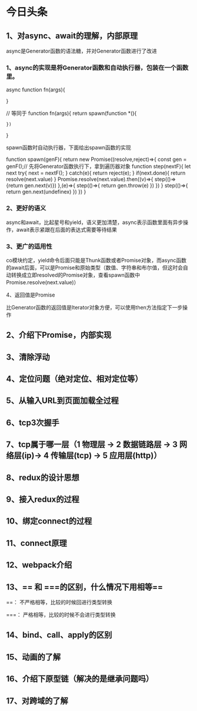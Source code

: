 # 今日头条

## 1、对async、await的理解，内部原理

async是Generator函数的语法糖，并对Generator函数进行了改进

### 1、async的实现是将Generator函数和自动执行器，包装在一个函数里。

async function fn(args){

}

// 等同于 
function fn(args){
    return spawn(function *(){

    })
}

spawn函数时自动执行器，下面给出spawn函数的实现


function spawn(genF){
    return new Promise((resolve,reject)=>{
        const gen = genF();// 先将Generator函数执行下，拿到遍历器对象
        function step(nextF){
            let next
            try{
                next = nextF();
            }
            catch(e){
                return reject(e);
            }
            if(next.done){
                return resolve(next.value)
            }
            Promise.resolve(next.value).then((v)=>{
                step(()=>{return gen.next(v)})
            },(e)=>{
                step(()=>{
                    return gen.throw(e)
                })
            })
        }
        step(()=>{
            return gen.next(undefinex)
        })
    })
}

### 2、更好的语义

async和await，比起星号和yield，语义更加清楚，async表示函数里面有异步操作，await表示紧跟在后面的表达式需要等待结果


### 3、更广的适用性

co模块约定，yield命令后面只能是Thunk函数或者Promise对象，而async函数的await后面，可以是Promise和原始类型（数值、字符串和布尔值，但这时会自动转换成立即resolved的Promise对象，查看spawn函数中Promise.resolve(next.value)）


4、返回值是Promise



比Generator函数的返回值是Iterator对象方便，可以使用then方法指定下一步操作














	 
## 2、介绍下Promise，内部实现
	 
## 3、清除浮动  
	 
## 4、定位问题（绝对定位、相对定位等）
	 
## 5、从输入URL到页面加载全过程
	 
## 6、tcp3次握手
	 
## 7、tcp属于哪一层（1 物理层 -> 2 数据链路层 -> 3 网络层(ip)-> 4 传输层(tcp) -> 5 应用层(http)）
	 
## 8、redux的设计思想
	 
## 9、接入redux的过程
	 
## 10、绑定connect的过程
	 
## 11、connect原理
	 
## 12、webpack介绍
	 
## 13、== 和 ===的区别，什么情况下用相等==

==： 不严格相等，比较的时候回进行类型转换

===： 严格相等，比较的时候不会进行类型转换
	 
## 14、bind、call、apply的区别


	 
## 15、动画的了解
	 
## 16、介绍下原型链（解决的是继承问题吗）
	 
## 17、对跨域的了解

